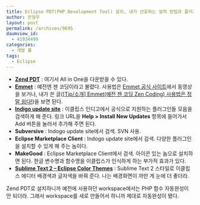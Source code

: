 ```yaml
---
title: Eclipse PDT(PHP Development Tool) 설치, 내가 선호하는 설치 방법과 플러그인, 그리고 플러그인 설치 방법
author: 안형우
layout: post
permalink: /archives/9695
daumview_id:
  - 41934499
categories:
  - 개발 툴
tags:
  - Eclipse
---
```

*   **[Zend PDT][1]** : 여기서 All in One을 다운받을 수 있다.
*   **[Emmet][2]** : 예전엔 젠 코딩이라고 불렸다. 사용법은 [Emmet 공식 사이트][3]에서 동영상을 보거나, 내가 쓴 글([[Tip/소개] Emmet(예전 젠 코딩 Zen Coding) 사용법은 정말 쉽다!][4])을 보면 된다.
*   **[Indigo update site][5]** : 이클립스 인디고에서 공식으로 지원하는 플러그인들 모음을 검색하게 해 준다. 링크 URL을 **Help > Install New Updates** 항목에 들어가서 Add 버튼을 눌러서 추가해 주면 된다.
*   **Subversive** : Indogo update site에서 검색. SVN 사용.
*   **Eclipse Marketplace Client** : Indogo update site에서 검색. 다양한 플러그인을 설치할 수 있게 해 주는 놈이다.
*   **MakeGood** : Eclipse Marketplace Client에서 검색. 아이콘 있는 놈으로 설치하면 된다. 한글 변수명과 함수명을 이클립스가 인식하게 하는 부가적 효과가 있다.
*   **[Sublime Text 2 &#8211; Eclipse Color Themes][6]** : Sublime Text 2 스타일로 이클립스 에디터 배경색과 글자색을 바꿔 준다. 나는 배경화면이 까만 게 눈에 더 좋더라.

Zend PDT로 설치하니까 예전에 사용하던 workspace에서는 PHP 함수 자동완성이 안 되더라. 그래서 workspace를 새로 만들어서 하니까 제대로 자동완성이 됐다.

 [1]: http://www.zend.com/community/pdt/downloads
 [2]: https://github.com/emmetio/emmet-eclipse
 [3]: http://emmet.io/
 [4]: http://mytory.net/archives/2521 "[Tip/소개] Emmet(예전 젠 코딩 Zen Coding) 사용법은 정말 쉽다!"
 [5]: http://download.eclipse.org/releases/indigo
 [6]: http://eclipsecolorthemes.org/?view=theme&id=66